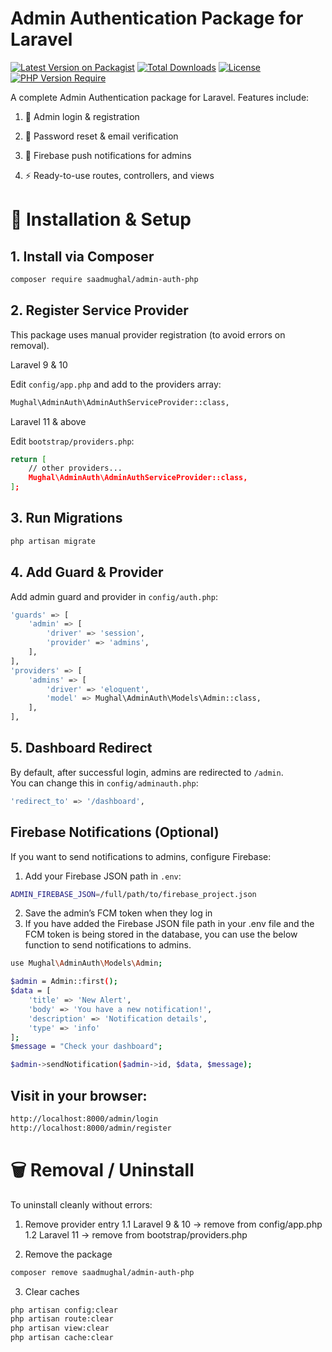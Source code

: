 # Admin Authentication Package for Laravel

[![Latest Version on Packagist](https://img.shields.io/packagist/v/saadmughal/admin-auth-php.svg)](https://packagist.org/packages/saadmughal/admin-auth-php)
[![Total Downloads](https://img.shields.io/packagist/dt/saadmughal/admin-auth-php.svg)](https://packagist.org/packages/saadmughal/admin-auth-php)
[![License](https://img.shields.io/packagist/l/saadmughal/admin-auth-php.svg)](https://packagist.org/packages/saadmughal/admin-auth-php)
[![PHP Version Require](https://img.shields.io/packagist/php-v/saadmughal/admin-auth-php.svg)](https://www.php.net/)

A complete Admin Authentication package for Laravel.
Features include:

1. 🔐 Admin login & registration

2. 🔑 Password reset & email verification

3. 🔔 Firebase push notifications for admins

4. ⚡ Ready-to-use routes, controllers, and views

# 🚀 Installation & Setup

## 1. Install via Composer

```bash
composer require saadmughal/admin-auth-php
```

## 2. Register Service Provider
This package uses manual provider registration (to avoid errors on removal).

Laravel 9 & 10

Edit `config/app.php` and add to the providers array:
```bash
Mughal\AdminAuth\AdminAuthServiceProvider::class,
```
Laravel 11 & above

Edit `bootstrap/providers.php`:
```bash
return [
    // other providers...
    Mughal\AdminAuth\AdminAuthServiceProvider::class,
];
```

## 3. Run Migrations
```bash
php artisan migrate
```

## 4. Add Guard & Provider
Add admin guard and provider in `config/auth.php`:
```bash
'guards' => [
    'admin' => [
        'driver' => 'session',
        'provider' => 'admins',
    ],
],
'providers' => [
    'admins' => [
        'driver' => 'eloquent',
        'model' => Mughal\AdminAuth\Models\Admin::class,
    ],
],
```
## 5. Dashboard Redirect
By default, after successful login, admins are redirected to `/admin`.  
You can change this in `config/adminauth.php`:
```bash
'redirect_to' => '/dashboard',
```

## Firebase Notifications (Optional)
If you want to send notifications to admins, configure Firebase:

1. Add your Firebase JSON path in `.env`:
```bash
ADMIN_FIREBASE_JSON=/full/path/to/firebase_project.json
```
2. Save the admin’s FCM token when they log in
3. If you have added the Firebase JSON file path in your .env file and the FCM token is being stored in the database, you can use the below function to send notifications to admins.
```bash
use Mughal\AdminAuth\Models\Admin;

$admin = Admin::first();
$data = [
    'title' => 'New Alert',
    'body' => 'You have a new notification!',
    'description' => 'Notification details',
    'type' => 'info'
];
$message = "Check your dashboard";

$admin->sendNotification($admin->id, $data, $message);
```

## Visit in your browser:
```bash
http://localhost:8000/admin/login
http://localhost:8000/admin/register
```
# 🗑️ Removal / Uninstall
To uninstall cleanly without errors:

1. Remove provider entry
   1.1 Laravel 9 & 10 → remove from config/app.php
   1.2 Laravel 11 → remove from bootstrap/providers.php

2. Remove the package
```bash
composer remove saadmughal/admin-auth-php
```
3. Clear caches
```bash
php artisan config:clear
php artisan route:clear
php artisan view:clear
php artisan cache:clear
```
